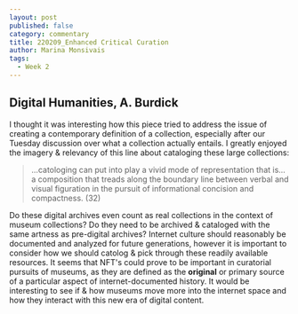 ```yaml
---
layout: post
published: false
category: commentary
title: 220209_Enhanced Critical Curation
author: Marina Monsivais
tags:
  - Week 2
---
```

## Digital Humanities, A. Burdick

I thought it was interesting how this piece tried to address the issue of creating a contemporary definition of a collection, especially after our Tuesday discussion over what a collection actually entails. I greatly enjoyed the imagery & relevancy of this line about cataloging these large collections:
  
> ...catologing can put into play a vivid mode of representation that is... a composition that treads along the boundary line between verbal and visual figuration in the pursuit of informational concision and compactness. (32)
  
Do these digital archives even count as real collections in the context of museum collections? Do they need to be archived & cataloged with the same artness as pre-digital archives? Internet culture should reasonably be documented and analyzed for future generations, however it is important to consider how we should catolog & pick through these readily available resources. It seems that NFT's could prove to be important in curatorial pursuits of museums, as they are defined as the **original** or primary source of a particular aspect of internet-documented history. It would be interesting to see if & how museums move more into the internet space and how they interact with this new era of digital content.